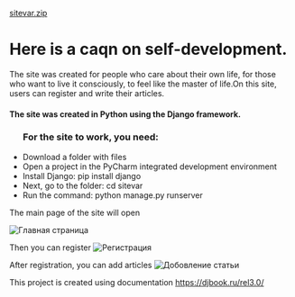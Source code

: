 [sitevar.zip](https://github.com/Keiht30/-/files/7660475/sitevar.zip)
<h1>Here is a caqn on self-development.</h1>
<p>The site was created for people who care about their own life, for those who want to live it consciously, to feel like the master of life.On this site, users can register and write their articles.</p>
<h4>The site was created in Python using the Django framework.</h4>

<ul><h3>For the site to work, you need:</h3>
<li>Download a folder with files</li>
<li>Open a project in the PyCharm integrated development environment </li>
<li>Install Django: pip install django </li>
<li>Next, go to the folder: cd sitevar </li>
<li>Run the command: python manage.py runserver </li>
</ul>
The main page of the site will open

![Главная страница](https://user-images.githubusercontent.com/89240478/144841202-6502162e-cf8e-404b-812c-dacb40826c2e.png)

Then you can register
![Регистрация](https://user-images.githubusercontent.com/89240478/144841310-92cdbda3-5040-4757-a77e-e6708f25f3ba.png)

After registration, you can add articles
![Добовление статьи](https://user-images.githubusercontent.com/89240478/144841419-4a50b024-c091-40d2-863f-601ffcffbcc5.png)

This project is created using documentation https://djbook.ru/rel3.0/ 
